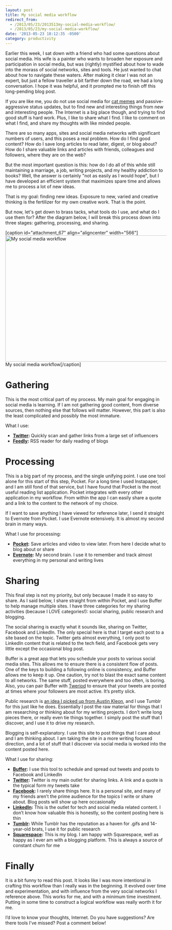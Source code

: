 ```yaml
---
layout: post
title: My social media workflow
redirect_from:
  - /2013/05/23/2013513my-social-media-workflow/
  - /2013/05/23/my-social-media-workflow/
date: '2013-05-23 18:12:35 -0500'
category: productivity
---
```

<p class="MsoNormal">Earlier this week, I sat down with a friend who had some questions about social media. His wife is a painter who wants to broaden her exposure and participation in social media, but was (rightly) mystified about how to wade into the morass of social networks, sites and tools. He just wanted to chat about how to navigate these waters. After making it clear I was not an expert, but just a fellow traveller a bit farther down the road, we had a long conversation. I hope it was helpful, and it prompted me to finish off this long-pending blog post.</p>
<p class="MsoNormal">If you are like me, you do not use social media for <a href="http://mashable.com/2012/07/02/best-cat-memes-ever/">cat memes</a> and passive-aggressive status updates, but to find new and interesting things from new and interesting people. The Internet is a big place though, and trying to find good stuff is hard work. Plus, I like to share what I find. I like to comment on what I find, and share my thoughts with like minded people.</p>
<p class="MsoNormal">There are so many apps, sites and social media networks with significant numbers of users, and this poses a real problem. How do I find good content? How do I save long articles to read later, digest, or blog about? How do I share valuable links and articles with friends, colleagues and followers, where they are on the web?</p>
<p class="MsoNormal">But the most important question is this: how do I do all of this while still maintaining a marriage, a job, writing projects, and my healthy addiction to books? Well, the answer is certainly "not as easily as I would hope", but I have developed an efficient system that maximizes spare time and allows me to process a lot of new ideas.</p>
<p class="MsoNormal">That is my goal: finding new ideas. Exposure to new, varied and creative thinking is the fertilizer for my own creative work. That is the point.</p>
<p class="MsoNormal" style="text-align: left;">But now, let's get down to brass tacks, what tools do I use, and what do I use them for? After the diagram below, I will break this process down into three stages: gathering, processing, and sharing.</p>
<p><!--EndFragment--></p>
<p>[caption id="attachment_67" align="aligncenter" width="566"]<a href="http://brianlundin.com/wp-content/uploads/2013/05/social-media-workflow.png"><img class="size-full wp-image-67" alt="My social media workflow" src="http://brianlundin.com/wp-content/uploads/2013/05/social-media-workflow.png" width="566" height="394" /></a> My social media workflow[/caption]</p>
<h1>Gathering</h1>
<p class="MsoNormal">This is the most critical part of my process. My main goal for engaging in social media is learning. If I am not gathering good content, from diverse sources, then nothing else that follows will matter. However, this part is also the least complicated and possibly the most immature.</p>
<p class="MsoNormal">What I use:</p>
<ul>
<li><strong><a href="http://www.twitter.com" target="_blank">Twitter</a>: </strong>Quickly scan and gather links from a large set of influencers</li>
<li><strong><a href="http://www.feedly.com" target="_blank">Feedly</a>:</strong> RSS reader for daily reading of blogs</li>
</ul>
<h1>Processing</h1>
<p class="MsoNormal">This is a big part of my process, and the single unifying point. I use one tool alone for this start of this step, Pocket. For a long time I used Instapaper, and I am still fond of that service, but I have found that Pocket is the most useful reading list application. Pocket integrates with every other application in my workflow. From within the app I can easily share a quote and a link to the content to the network of my choice.</p>
<p class="MsoNormal">If I want to save anything I have viewed for reference later, I send it straight to Evernote from Pocket. I use Evernote extensively. It is almost my second brain in many ways.</p>
<p class="MsoNormal">What I use for processing:</p>
<ul>
<li><strong><a href="http://getpocket.com" target="_blank">Pocket</a>:</strong> Save articles and video to view later. From here I decide what to blog about or share</li>
<li><strong><a href="http://www.evernote.com" target="_blank">Evernote</a>:</strong> My second brain. I use it to remember and track almost everything in my personal and writing lives<strong></strong></li>
</ul>
<h1>Sharing</h1>
<p class="MsoNormal">This final step is not my priority, but only because I made it so easy to share. As I said below, I share straight from within Pocket, and I use Buffer to help manage multiple sites. I have three categories for my sharing activities (because I LOVE categories!): social sharing, public research and blogging.</p>
<p class="MsoNormal">The social sharing is exactly what it sounds like, sharing on Twitter, Facebook and LinkedIn. The only special here is that I target each post to a site based on the topic. Twitter gets almost everything, I only post to LinkedIn content that is related to the tech field, and Facebook gets very little except the occasional blog post.</p>
<p class="MsoNormal">Buffer is a great app that lets you schedule your posts to various social media sites. This allows me to ensure there is a consistent flow of posts. One of the keys to building a following online is consistency, and Buffer allows me to keep it up. One caution, try not to blast the exact same content to all networks. The same stuff, posted everywhere and too often, is boring. Also, you can pair Buffer with <a href="http://www.tweriod.com/" target="_blank">Tweriod</a> to ensure that your tweets are posted at times where your followers are most active. It’s pretty slick.</p>
<p class="MsoNormal">Public research is <a href="http://austinkleon.com/2013/05/12/creative-mornings-talk/">an idea I picked up from Austin Kleon</a>, and I use Tumblr for this just like he does. Essentially I post the raw material for things that I am researching or thinking about for my writing projects. I don’t write long pieces there, or really even tie things together. I simply post the stuff that I discover, and I use it to drive my research.</p>
<p class="MsoNormal">Blogging is self-explanatory. I use this site to post things that I care about and I am thinking about. I am taking the site in a more writing focused direction, and a lot of stuff that I discover via social media is worked into the content posted here.</p>
<p class="MsoNormal">What I use for sharing:</p>
<ul>
<li><strong><a href="http://bufferapp.com" target="_blank">Buffer</a>:</strong> I use this tool to schedule and spread out tweets and posts to Facebook and LinkedIn</li>
<li><strong><a href="http://twitter.com" target="_blank">Twitter</a>: </strong>Twitter is my main outlet for sharing links. A link and a quote is the typical form my tweets take</li>
<li><strong><a href="http://www.facebook.com" target="_blank">Facebook</a>:</strong> I rarely share things here. It is a personal site, and many of my friends aren’t the prime audience for the topics I write or share about. Blog posts will show up here occasionally</li>
<li><strong><a href="http://www.linkedin.com" target="_blank">LinkedIn</a>:</strong> This is the outlet for tech and social media related content. I don’t know how valuable this is honestly, so the content posting here is thin<strong></strong></li>
<li><strong><a href="http://tumblr.com">Tumblr</a>:</strong> While Tumblr has the reputation as a haven for .gifs and 14-year-old brats, I use it for public research<strong></strong></li>
<li><strong><a href="http://squarespace.com" target="_blank">Squarespace</a>:</strong> This is my blog. I am happy with Squarespace, well as happy as I ever am with a blogging platform. This is always a source of constant churn for me<strong></strong></li>
</ul>
<h1>Finally</h1>
<p class="MsoNormal">It is a bit funny to read this post. It looks like I was more intentional in crafting this workflow than I really was in the beginning. It evolved over time and experimentation, and with influence from the very social networks I reference above. This works for me, and with a minimum time investment. Putting in some time to construct a logical workflow was really worth it for me.</p>
<p>I’d love to know your thoughts, Internet. Do you have suggestions? Are there tools I’ve missed? Post a comment below!</p>
